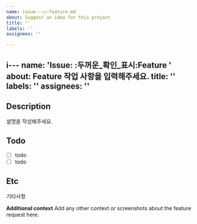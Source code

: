```yaml
---
name: issue--:✔:feature.md
about: Suggest an idea for this project
title: ''
labels: ''
assignees: ''

---
```


i---
name: 'Issue: :두꺼운_확인_표시:Feature '
about: Feature 작업 사항을 입력해주세요.
title: ''
labels: ''
assignees: ''
---
## Description
설명을 작성해주세요.
## Todo
- [ ] todo
- [ ] todo
## Etc
기타사항

**Additional context**
Add any other context or screenshots about the feature request here.
